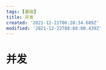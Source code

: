 ```yaml
---
tags: [基础]
title: 并发
created: '2021-12-21T06:28:34.689Z'
modified: '2021-12-22T08:08:00.439Z'
---
```


# 并发

